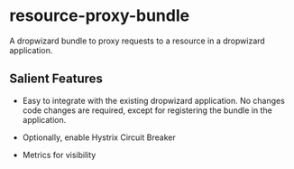 # resource-proxy-bundle

A dropwizard bundle to proxy requests to a resource in a dropwizard
application. 

## Salient Features

* Easy to integrate with the existing dropwizard application. No changes
  code changes are required, except for registering the bundle in the
  application. 

* Optionally, enable Hystrix Circuit Breaker

* Metrics for visibility